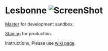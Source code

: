 # Lesbonne ![ScreenShot](https://circleci.com/gh/Yuchengw/Lesbonne.svg?style=shield&circle-token=0fdc76abb916186ee823d87f74fed83ff7f1d109)

[Master](https://github.com/Yuchengw/Lesbonne) for development sandbox.

[Staging](https://github.com/Yuchengw/Lesbonne/tree/staging) for production.

Instructions, Please use [wiki page](https://github.com/Yuchengw/Lesbonne/wiki).
